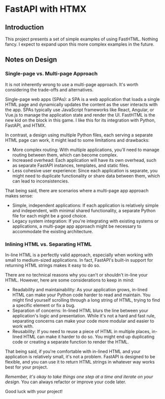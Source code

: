 # FastAPI with HTMX

## Introduction

This project presents a set of simple examples of using FastHTML. Nothing fancy. I expect to expand upon this more complex examples in the future.

## Notes on Design

### Single-page vs. Multi-page Approach

It is not inherently wrong to use a multi-page approach. It's worth considering the trade-offs and alternatives.

Single-page web apps (SPAs): a SPA is a web application that loads a single HTML page and dynamically updates the content as the user interacts with the app. SPAs typically use JavaScript frameworks like React, Angular, or Vue.js to manage the application state and render the UI. FastHTML is the new kid on the block in this game. I like this for its integration with Python, FastAPI, and HTMX.

In contrast, a design using multiple Python files, each serving a separate HTML page can work, it might lead to some limitations and drawbacks:

- More complex routing: With multiple applications, you'll need to manage routing between them, which can become complex.
- Increased overhead: Each application will have its own overhead, such as separate FastAPI instances, templates, and static files.
- Less cohesive user experience: Since each application is separate, you might need to duplicate functionality or share data between them, which can lead to inconsistencies.

That being said, there are scenarios where a multi-page app approach makes sense:

- Simple, independent applications: If each application is relatively simple and independent, with minimal shared functionality, a separate Python file for each might be a good choice.
- Legacy system integration: If you're integrating with existing systems or applications, a multi-page app approach might be necessary to accommodate the existing architecture.

### Inlining HTML vs. Separating HTML

In-line HTML is a perfectly valid approach, especially when working with small to medium-sized applications. In fact, FastAPI's built-in support for returning HTML strings makes it easy to do so.

There are no technical reasons why you can't or shouldn't in-line your HTML. However, here are some considerations to keep in mind:

- Readability and maintainability: As your application grows, in-lined HTML can make your Python code harder to read and maintain. You might find yourself scrolling through a long string of HTML, trying to find a specific element or fix a bug.
- Separation of concerns: In-lined HTML blurs the line between your application's logic and presentation. While it's not a hard and fast rule, separating concerns can make your code more modular and easier to work with.
- Reusability: If you need to reuse a piece of HTML in multiple places, in-lined HTML can make it harder to do so. You might end up duplicating code or creating a separate function to render the HTML.

That being said, if you're comfortable with in-lined HTML and your application is relatively small, it's not a problem. FastAPI is designed to be flexible, and you can use it to return HTML strings in whatever way works best for your project.

*Remember, it's okay to take things one step at a time and iterate on your design.* You can always refactor or improve your code later.

Good luck with your project!
